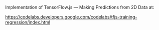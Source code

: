 Implementation of TensorFlow.js — Making Predictions from 2D Data at:

https://codelabs.developers.google.com/codelabs/tfjs-training-regression/index.html
